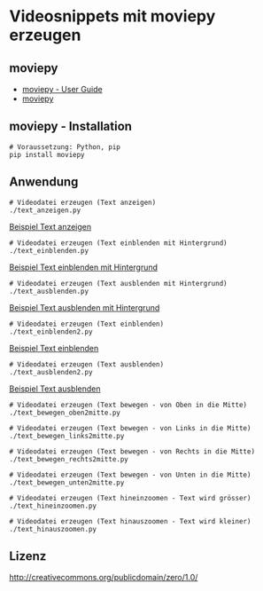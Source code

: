 # Videosnippets mit moviepy erzeugen

## moviepy

* [moviepy - User Guide](https://zulko.github.io/moviepy/index.html)
* [moviepy](https://github.com/Zulko/moviepy)

## moviepy - Installation

```
# Voraussetzung: Python, pip
pip install moviepy
```

## Anwendung

```
# Videodatei erzeugen (Text anzeigen)
./text_anzeigen.py
```

[Beispiel Text anzeigen](https://www.youtube-nocookie.com/embed/nVwOiZe8R7o)

```
# Videodatei erzeugen (Text einblenden mit Hintergrund)
./text_einblenden.py
```

[Beispiel Text einblenden mit Hintergrund](https://www.youtube-nocookie.com/embed/ZgdbK-VZk1Y)

```
# Videodatei erzeugen (Text ausblenden mit Hintergrund)
./text_ausblenden.py
```

[Beispiel Text ausblenden mit Hintergrund](https://www.youtube-nocookie.com/embed/rWmLBh07W3A)

```
# Videodatei erzeugen (Text einblenden)
./text_einblenden2.py
```

[Beispiel Text einblenden](https://www.youtube-nocookie.com/embed/DLKJqM4pidQ)

```
# Videodatei erzeugen (Text ausblenden)
./text_ausblenden2.py
```

[Beispiel Text ausblenden](https://www.youtube-nocookie.com/embed/z160uuOiFQk)

```
# Videodatei erzeugen (Text bewegen - von Oben in die Mitte)
./text_bewegen_oben2mitte.py
```

```
# Videodatei erzeugen (Text bewegen - von Links in die Mitte)
./text_bewegen_links2mitte.py
```

```
# Videodatei erzeugen (Text bewegen - von Rechts in die Mitte)
./text_bewegen_rechts2mitte.py
```

```
# Videodatei erzeugen (Text bewegen - von Unten in die Mitte)
./text_bewegen_unten2mitte.py
```

```
# Videodatei erzeugen (Text hineinzoomen - Text wird grösser)
./text_hineinzoomen.py
```

```
# Videodatei erzeugen (Text hinauszoomen - Text wird kleiner)
./text_hinauszoomen.py
```


## Lizenz

http://creativecommons.org/publicdomain/zero/1.0/

